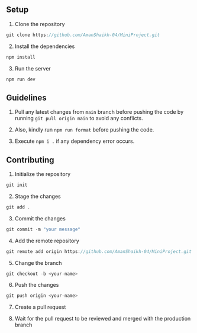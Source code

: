 ## Setup

1. Clone the repository

```js
git clone https://github.com/AmanShaikh-04/MiniProject.git
```

2. Install the dependencies

```js
npm install
```

3. Run the server

```js
npm run dev
```

## Guidelines

1. Pull any latest changes from `main` branch before pushing the code by running `git pull origin main` to avoid any conflicts.

2. Also, kindly run `npm run format` before pushing the code.

3. Execute `npm i .` if any dependency error occurs.

## Contributing

1. Initialize the repository

```js
git init
```

2. Stage the changes

```js
git add .
```

3. Commit the changes

```js
git commit -m "your message"
```

4. Add the remote repository

```js
git remote add origin https://github.com/AmanShaikh-04/MiniProject.git
```

5. Change the branch

```js
git checkout -b <your-name>
```

6. Push the changes

```js
git push origin <your-name>
```

7. Create a pull request

8. Wait for the pull request to be reviewed and merged with the production branch
